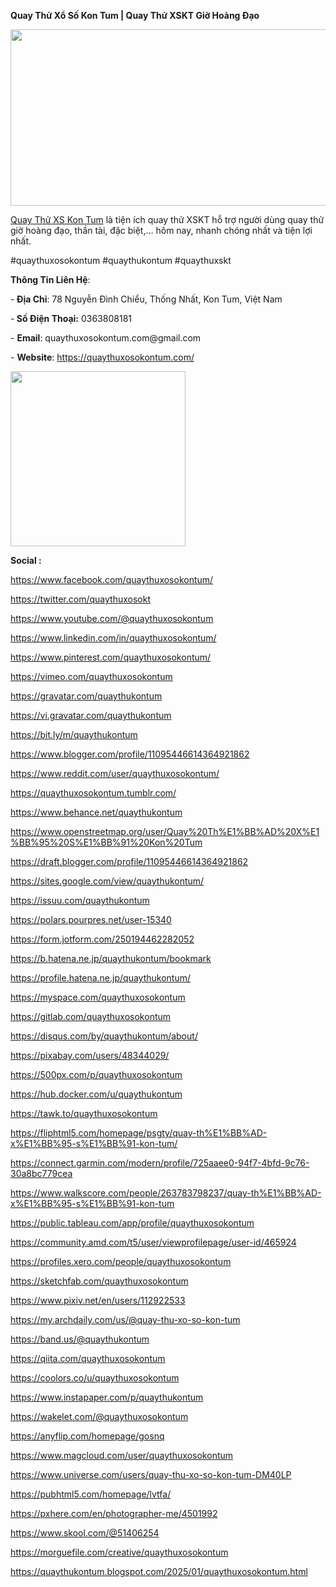 **Quay Thử Xổ Số Kon Tum | Quay Thử XSKT Giờ Hoàng Đạo**
<p><img src="https://i.ibb.co/6Bkzcgj/473279271-122100904214725141-952146989854330738-n.jpg" alt="" width="676" height="282" /></p>
<p><a class="in-cell-link" href="https://quaythuxosokontum.com/" target="_blank">Quay Thử XS Kon Tum</a> l&agrave; tiện &iacute;ch quay thử XSKT hỗ trợ người d&ugrave;ng quay thử giờ ho&agrave;ng đạo, thần t&agrave;i, đặc biệt,... h&ocirc;m nay, nhanh ch&oacute;ng nhất v&agrave; tiện lợi nhất.</p>
<p>#quaythuxosokontum #quaythukontum #quaythuxskt</p>
<p><strong>Th&ocirc;ng Tin Li&ecirc;n Hệ</strong>:</p>
<p>-<strong> Địa Chỉ</strong>: 78 Nguyễn Đ&igrave;nh Chiểu, Thống Nhất, Kon Tum, Việt Nam</p>
<p>-<strong> Số Điện Thoại:</strong> 0363808181</p>
<p>- <strong>Email</strong>: quaythuxosokontum.com@gmail.com</p>
<p>- <strong>Website</strong>: <a href="https://quaythuxosokontum.com/">https://quaythuxosokontum.com/</a></p>
<p><strong><img src="https://i.ibb.co/mS7q5gs/473334224-122100889340725141-4273703506740695991-n-1.jpg" alt="" width="280" height="280" /></strong></p>
<p><strong>Social :</strong></p>
<p><a href="https://www.facebook.com/quaythuxosokontum/">https://www.facebook.com/quaythuxosokontum/</a></p>
<p><a href="https://twitter.com/quaythuxosokt">https://twitter.com/quaythuxosokt</a></p>
<p><a href="https://www.youtube.com/@quaythuxosokontum">https://www.youtube.com/@quaythuxosokontum</a></p>
<p><a href="https://www.linkedin.com/in/quaythuxosokontum/">https://www.linkedin.com/in/quaythuxosokontum/</a></p>
<p><a href="https://www.pinterest.com/quaythuxosokontum/">https://www.pinterest.com/quaythuxosokontum/</a></p>
<p><a href="https://vimeo.com/quaythuxosokontum">https://vimeo.com/quaythuxosokontum</a></p>
<p><a href="https://gravatar.com/quaythukontum">https://gravatar.com/quaythukontum</a></p>
<p><a href="https://vi.gravatar.com/quaythukontum">https://vi.gravatar.com/quaythukontum</a></p>
<p><a href="https://bit.ly/m/quaythukontum">https://bit.ly/m/quaythukontum</a></p>
<p><a href="https://www.blogger.com/profile/11095446614364921862">https://www.blogger.com/profile/11095446614364921862</a></p>
<p><a href="https://www.reddit.com/user/quaythuxosokontum/">https://www.reddit.com/user/quaythuxosokontum/</a></p>
<p><a href="https://quaythuxosokontum.tumblr.com/">https://quaythuxosokontum.tumblr.com/</a></p>
<p><a href="https://www.behance.net/quaythukontum">https://www.behance.net/quaythukontum</a></p>
<p><a href="https://www.openstreetmap.org/user/Quay%20Th%E1%BB%AD%20X%E1%BB%95%20S%E1%BB%91%20Kon%20Tum">https://www.openstreetmap.org/user/Quay%20Th%E1%BB%AD%20X%E1%BB%95%20S%E1%BB%91%20Kon%20Tum</a></p>
<p><a href="https://draft.blogger.com/profile/11095446614364921862">https://draft.blogger.com/profile/11095446614364921862</a></p>
<p><a href="https://sites.google.com/view/quaythukontum/">https://sites.google.com/view/quaythukontum/</a></p>
<p><a href="https://issuu.com/quaythukontum">https://issuu.com/quaythukontum</a></p>
<p><a href="https://polars.pourpres.net/user-15340">https://polars.pourpres.net/user-15340</a></p>
<p><a href="https://form.jotform.com/250194462282052">https://form.jotform.com/250194462282052</a></p>
<p><a href="https://b.hatena.ne.jp/quaythukontum/bookmark">https://b.hatena.ne.jp/quaythukontum/bookmark</a></p>
<p><a href="https://profile.hatena.ne.jp/quaythukontum/">https://profile.hatena.ne.jp/quaythukontum/</a></p>
<p><a href="https://myspace.com/quaythuxosokontum">https://myspace.com/quaythuxosokontum</a></p>
<p><a href="https://gitlab.com/quaythuxosokontum">https://gitlab.com/quaythuxosokontum</a></p>
<p><a href="https://disqus.com/by/quaythukontum/about/">https://disqus.com/by/quaythukontum/about/</a></p>
<p><a href="https://pixabay.com/users/48344029/">https://pixabay.com/users/48344029/</a></p>
<p><a href="https://500px.com/p/quaythuxosokontum">https://500px.com/p/quaythuxosokontum</a></p>
<p><a href="https://hub.docker.com/u/quaythukontum">https://hub.docker.com/u/quaythukontum</a></p>
<p><a href="https://tawk.to/quaythuxosokontum">https://tawk.to/quaythuxosokontum</a></p>
<p><a href="https://fliphtml5.com/homepage/psgty/quay-th%E1%BB%AD-x%E1%BB%95-s%E1%BB%91-kon-tum/">https://fliphtml5.com/homepage/psgty/quay-th%E1%BB%AD-x%E1%BB%95-s%E1%BB%91-kon-tum/</a></p>
<p><a href="https://connect.garmin.com/modern/profile/725aaee0-94f7-4bfd-9c76-30a8bc779cea">https://connect.garmin.com/modern/profile/725aaee0-94f7-4bfd-9c76-30a8bc779cea</a></p>
<p><a href="https://www.walkscore.com/people/263783798237/quay-th%E1%BB%AD-x%E1%BB%95-s%E1%BB%91-kon-tum">https://www.walkscore.com/people/263783798237/quay-th%E1%BB%AD-x%E1%BB%95-s%E1%BB%91-kon-tum</a></p>
<p><a href="https://public.tableau.com/app/profile/quaythuxosokontum">https://public.tableau.com/app/profile/quaythuxosokontum</a></p>
<p><a href="https://community.amd.com/t5/user/viewprofilepage/user-id/465924">https://community.amd.com/t5/user/viewprofilepage/user-id/465924</a></p>
<p><a href="https://profiles.xero.com/people/quaythuxosokontum">https://profiles.xero.com/people/quaythuxosokontum</a></p>
<p><a href="https://sketchfab.com/quaythuxosokontum">https://sketchfab.com/quaythuxosokontum</a></p>
<p><a href="https://www.pixiv.net/en/users/112922533">https://www.pixiv.net/en/users/112922533</a></p>
<p><a href="https://my.archdaily.com/us/@quay-thu-xo-so-kon-tum">https://my.archdaily.com/us/@quay-thu-xo-so-kon-tum</a></p>
<p><a href="https://band.us/@quaythukontum">https://band.us/@quaythukontum</a></p>
<p><a href="https://qiita.com/quaythuxosokontum">https://qiita.com/quaythuxosokontum</a></p>
<p><a href="https://coolors.co/u/quaythuxosokontum">https://coolors.co/u/quaythuxosokontum</a></p>
<p><a href="https://www.instapaper.com/p/quaythukontum">https://www.instapaper.com/p/quaythukontum</a></p>
<p><a href="https://wakelet.com/@quaythuxosokontum">https://wakelet.com/@quaythuxosokontum</a></p>
<p><a href="https://anyflip.com/homepage/gosnq">https://anyflip.com/homepage/gosnq</a></p>
<p><a href="https://www.magcloud.com/user/quaythuxosokontum">https://www.magcloud.com/user/quaythuxosokontum</a></p>
<p><a href="https://www.universe.com/users/quay-thu-xo-so-kon-tum-DM40LP">https://www.universe.com/users/quay-thu-xo-so-kon-tum-DM40LP</a></p>
<p><a href="https://pubhtml5.com/homepage/lvtfa/">https://pubhtml5.com/homepage/lvtfa/</a></p>
<p><a href="https://pxhere.com/en/photographer-me/4501992">https://pxhere.com/en/photographer-me/4501992</a></p>
<p><a href="https://www.skool.com/@51406254">https://www.skool.com/@51406254</a></p>
<p><a href="https://morguefile.com/creative/quaythuxosokontum">https://morguefile.com/creative/quaythuxosokontum</a></p>
<p><a href="https://quaythukontum.blogspot.com/2025/01/quaythuxosokontum.html">https://quaythukontum.blogspot.com/2025/01/quaythuxosokontum.html</a></p>